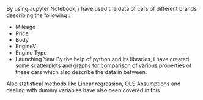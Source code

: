 By using Jupyter Notebook, i have used the data of cars of different brands describing the following :
- Mileage
- Price
- Body
- EngineV
- Engine Type
- Launching Year
By the help of python and its libraries, i have created some scatterplots and graphs for comparison of various properties of these cars which also describe the data in between.

Also statistical methods like Linear regression, OLS Assumptions and dealing with dummy variables have also been covered in this.
